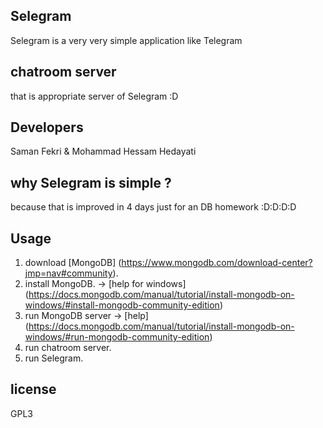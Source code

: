 ## Selegram
Selegram is a very very simple application like Telegram

## chatroom server
that is appropriate server of Selegram :D

## Developers
Saman Fekri & Mohammad Hessam Hedayati

## why Selegram is simple ?
because that is improved in 4 days just for an DB homework :D:D:D:D

## Usage
1. download [MongoDB] (https://www.mongodb.com/download-center?jmp=nav#community).
2. install MongoDB. -> [help for windows] (https://docs.mongodb.com/manual/tutorial/install-mongodb-on-windows/#install-mongodb-community-edition)
3. run MongoDB server -> [help] (https://docs.mongodb.com/manual/tutorial/install-mongodb-on-windows/#run-mongodb-community-edition)
4. run chatroom server.
5. run Selegram.

## license
GPL3